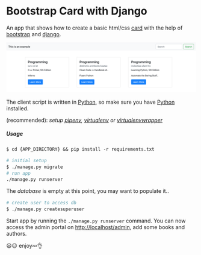 # Bootstrap Card with Django

An app that shows how to create a basic html/css [card](https://materializecss.com/cards.html) with the help of [bootstrap](https://getbootstrap.com/docs/4.0/components/card/) and [django](https://www.djangoproject.com/).

![Card Example - Home Page](img/how_it_looks.png)

The client script is written in [Python](https://www.python.org/), 
so make sure you have [Python](https://www.python.org/) installed.

(recommended): *setup [pipenv](https://pipenv.readthedocs.io/en/latest/), [virtualenv](https://virtualenv.pypa.io/en/latest/) or [virtualenvwrapper](https://virtualenvwrapper.readthedocs.io/en/latest/)*

##### Usage

```console
$ cd {APP_DIRECTORY} && pip install -r requirements.txt
```

```bash
# initial setup
$ ./manage.py migrate
# run app
./manage.py runserver
```
The *database* is empty at this point, you may want to populate it..

```bash
# create user to access db
$ ./manage.py createsuperuser
```

Start app by running the `./manage.py runserver` command. You can now access the admin portal on [http://localhost/admin](http://localhost/admin), add some books and authors.

:smiley::wink: enjoy:zzz::ok_hand:
